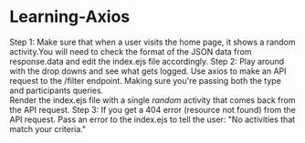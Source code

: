 # Learning-Axios
 Step 1: Make sure that when a user visits the home page, it shows a random activity.You will need to check the format of the JSON data from response.data and edit the index.ejs file accordingly.
 Step 2: Play around with the drop downs and see what gets logged.
 Use axios to make an API request to the /filter endpoint. Making sure you're passing both the type and participants queries.  
 Render the index.ejs file with a single *random* activity that comes back from the API request.
 Step 3: If you get a 404 error (resource not found) from the API request. Pass an error to the index.ejs to tell the user: "No activities that match your criteria."
